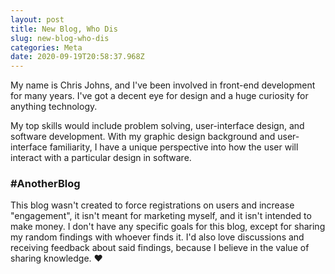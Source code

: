 ```yaml
---
layout: post
title: New Blog, Who Dis
slug: new-blog-who-dis
categories: Meta
date: 2020-09-19T20:58:37.968Z
---
```


My name is Chris Johns, and I've been involved in front-end development for many years. I've got a decent eye for design and a huge curiosity for anything technology.

My top skills would include problem solving, user-interface design, and software development. With my graphic design background and user-interface familiarity, I have a unique perspective into how the user will interact with a particular design in software.

### #AnotherBlog

This blog wasn't created to force registrations on users and increase "engagement", it isn't meant for marketing myself, and it isn't intended to make money. I don't have any specific goals for this blog, except for sharing my random findings with whoever finds it. I'd also love discussions and receiving feedback about said findings, because I believe in the value of sharing knowledge. ❤️
